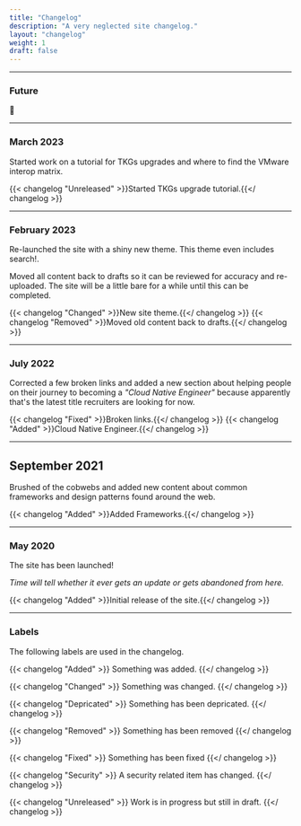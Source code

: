 ```yaml
---
title: "Changelog"
description: "A very neglected site changelog."
layout: "changelog"
weight: 1
draft: false
---
```


<hr>

### Future

🔮

<hr>

### March 2023

Started work on a tutorial for TKGs upgrades and where to find the VMware interop matrix.

{{< changelog "Unreleased" >}}Started TKGs upgrade tutorial.{{</ changelog >}}

<hr>

### February 2023

Re-launched the site with a shiny new theme. This theme even includes search!.

Moved all content back to drafts so it can be reviewed for accuracy and re-uploaded. The site will be a little bare for a while until this can be completed.

{{< changelog "Changed" >}}New site theme.{{</ changelog >}}
{{< changelog "Removed" >}}Moved old content back to drafts.{{</ changelog >}}

<hr>

### July 2022

Corrected a few broken links and added a new section about helping people on their journey to becoming a _"Cloud Native Engineer"_ because apparently that's the latest title recruiters are looking for now.

{{< changelog "Fixed" >}}Broken links.{{</ changelog >}}
{{< changelog "Added" >}}Cloud Native Engineer.{{</ changelog >}}

<hr>

## September 2021

Brushed of the cobwebs and added new content about common frameworks and design patterns found around the web.

{{< changelog "Added" >}}Added Frameworks.{{</ changelog >}}

<hr>

### May 2020

The site has been launched! <i class="fa-solid fa-rocket"></i>

_Time will tell whether it ever gets an update or gets abandoned from here._

{{< changelog "Added" >}}Initial release of the site.{{</ changelog >}}

<hr>

### Labels

The following labels are used in the changelog.

{{< changelog "Added" >}}
Something was added.
{{</ changelog >}}

{{< changelog "Changed" >}}
Something was changed.
{{</ changelog >}}

{{< changelog "Depricated" >}}
Something has been depricated.
{{</ changelog >}}

{{< changelog "Removed" >}}
Something has been removed
{{</ changelog >}}

{{< changelog "Fixed" >}}
Something has been fixed
{{</ changelog >}}

{{< changelog "Security" >}}
A security related item has changed.
{{</ changelog >}}

{{< changelog "Unreleased" >}}
Work is in progress but still in draft.
{{</ changelog >}}
